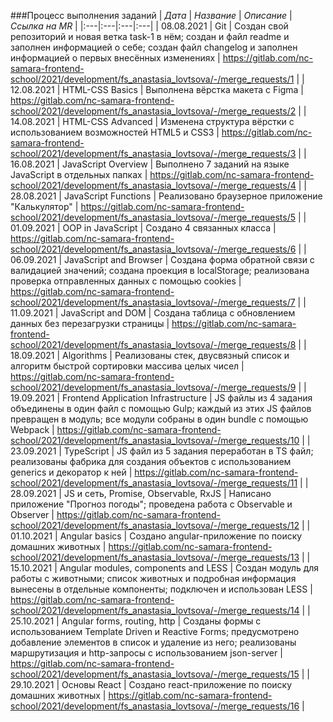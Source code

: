 ###Процесс выполнения заданий
| *Дата* | *Название* | *Описание* | *Ссылка на MR* |
|:---|:---|:---|:---|
| 08.08.2021 | Git | Создан свой репозиторий и новая ветка task-1 в нём; создан и файл readme и заполнен информацией о себе; создан файл changelog и заполнен информацией о первых внесённых изменениях | https://gitlab.com/nc-samara-frontend-school/2021/development/fs_anastasia_lovtsova/-/merge_requests/1 |
| 12.08.2021 | HTML-CSS Basics | Выполнена вёрстка макета с Figma | https://gitlab.com/nc-samara-frontend-school/2021/development/fs_anastasia_lovtsova/-/merge_requests/2 |
| 14.08.2021 | HTML-CSS Advanced | Изменена структура вёрстки с использованием возможностей HTML5 и CSS3 | https://gitlab.com/nc-samara-frontend-school/2021/development/fs_anastasia_lovtsova/-/merge_requests/3 |
| 16.08.2021 | JavaScript Overview | Выполнено 7 заданий на языке JavaScript в отдельных папках | https://gitlab.com/nc-samara-frontend-school/2021/development/fs_anastasia_lovtsova/-/merge_requests/4 |
| 28.08.2021 | JavaScript Functions | Реализовано браузерное приложение "Калькулятор" | https://gitlab.com/nc-samara-frontend-school/2021/development/fs_anastasia_lovtsova/-/merge_requests/5 |
| 01.09.2021 | OOP in JavaScript | Создано 4 связанных класса | https://gitlab.com/nc-samara-frontend-school/2021/development/fs_anastasia_lovtsova/-/merge_requests/6 |
| 06.09.2021 | JavaScript and Browser | Создана форма обратной связи с валидацией значений; создана проекция в localStorage; реализована проверка отправленных данных с помощью cookies | https://gitlab.com/nc-samara-frontend-school/2021/development/fs_anastasia_lovtsova/-/merge_requests/7 |
| 11.09.2021 | JavaScript and DOM | Создана таблица с обновлением данных без перезагрузки страницы | https://gitlab.com/nc-samara-frontend-school/2021/development/fs_anastasia_lovtsova/-/merge_requests/8 |
| 18.09.2021 | Algorithms | Реализованы стек, двусвязный список и алгоритм быстрой сортировки массива целых чисел | https://gitlab.com/nc-samara-frontend-school/2021/development/fs_anastasia_lovtsova/-/merge_requests/9 |
| 19.09.2021 | Frontend Application Infrastructure | JS файлы из 4 задания объединены в один файл с помощью Gulp; каждый из этих JS файлов превращен в модуль; все модули собраны в один bundle с помощью Webpack | https://gitlab.com/nc-samara-frontend-school/2021/development/fs_anastasia_lovtsova/-/merge_requests/10 |
| 23.09.2021 | TypeScript | JS файл из 5 задания переработан в TS файл; реализованы фабрика для создания объектов с использованием generics и декоратор к ней | https://gitlab.com/nc-samara-frontend-school/2021/development/fs_anastasia_lovtsova/-/merge_requests/11 |
| 28.09.2021 | JS и сеть, Promise, Observable, RxJS | Написано приложение "Прогноз погоды"; проведена работа с Observable и Observer | https://gitlab.com/nc-samara-frontend-school/2021/development/fs_anastasia_lovtsova/-/merge_requests/12 |
| 01.10.2021 | Angular basics | Создано angular-приложение по поиску домашних животных | https://gitlab.com/nc-samara-frontend-school/2021/development/fs_anastasia_lovtsova/-/merge_requests/13 |
| 15.10.2021 | Angular modules, components and LESS | Создан модуль для работы с животными; список животных и подробная информация вынесены в отдельные компоненты; подключен и использован LESS | https://gitlab.com/nc-samara-frontend-school/2021/development/fs_anastasia_lovtsova/-/merge_requests/14 |
| 25.10.2021 | Angular forms, routing, http | Созданы формы с использованием Template Driven и Reactive Forms; предусмотрено добавление элементов в список и удаление из него; реализованы маршрутизация и http-запросы с использованием json-server | https://gitlab.com/nc-samara-frontend-school/2021/development/fs_anastasia_lovtsova/-/merge_requests/15 |
| 29.10.2021 | Основы React | Создано react-приложение по поиску домашних животных | https://gitlab.com/nc-samara-frontend-school/2021/development/fs_anastasia_lovtsova/-/merge_requests/16 |